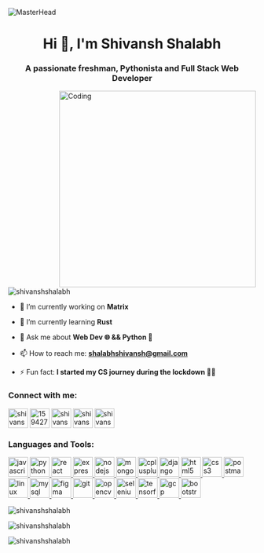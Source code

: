 ![MasterHead](https://magnificent-pudding-884741.netlify.app/GitHub%20Banner.svg)

<h1 align="center">Hi 👋, I'm Shivansh Shalabh</h1>
<h3 align="center">A passionate freshman, Pythonista and Full Stack Web Developer</h3>
<img align="right" alt="Coding" width="400" src="https://c.tenor.com/2uyENRmiUt0AAAAC/coding.gif">

<p align="left"> <img src="https://komarev.com/ghpvc/?username=shivanshshalabh&label=Profile%20views&color=0e75b6&style=flat" alt="shivanshshalabh" /> </p>

- 🔭 I’m currently working on **Matrix**

- 🌱 I’m currently learning **Rust**

- 💬 Ask me about **Web Dev 🌐 && Python 🐍**

- 📫 How to reach me: **shalabhshivansh@gmail.com**

- ⚡ Fun fact: **I started my CS journey during the lockdown 👨‍💻**
  <br/>

<h3 align="left">Connect with me:</h3>
<p align="left">
<a href="https://linkedin.com/in/shivansh-shalabh" target="blank"><img align="center" src="https://img.icons8.com/3d-fluency/512/linkedin.png" alt="shivansh-shalabh" height="40" width="40" /></a>
<a href="https://stackoverflow.com/users/15942771" target="blank"><img align="center" src="https://upload.wikimedia.org/wikipedia/commons/thumb/e/ef/Stack_Overflow_icon.svg/2048px-Stack_Overflow_icon.svg.png" alt="15942771" height="40" width="40" /></a>
<a href="https://kaggle.com/shivanshshalabh" target="blank"><img align="center" src="https://img.icons8.com/external-tal-revivo-filled-tal-revivo/512/external-kaggle-an-online-community-of-data-scientists-and-machine-learners-owned-by-google-logo-filled-tal-revivo.png" alt="shivanshshalabh" height="40" width="40" /></a>
<a href="https://www.codechef.com/users/shivansh_345" target="blank"><img align="center" src="https://img.icons8.com/plasticine/512/codechef.png" alt="shivansh_345" height="40" width="40" /></a>
<a href="https://codeforces.com/profile/shivansh_345" target="blank"><img align="center" src="https://img.icons8.com/external-tal-revivo-filled-tal-revivo/512/external-codeforces-programming-competitions-and-contests-programming-community-logo-filled-tal-revivo.png" alt="shivansh_345" height="40" width="40" /></a>
</p>

<h3 align="left">Languages and Tools:</h3>
<p align="left"> 
<a href="https://developer.mozilla.org/en-US/docs/Web/JavaScript" target="_blank" rel="noreferrer"> <img src="https://icon-library.com/images/js-icon/js-icon-24.jpg" alt="javascript" width="40" height="40"/> </a> 
<a href="https://www.python.org" target="_blank" rel="noreferrer"> <img src="https://icon-library.com/images/python-file-icon/python-file-icon-28.jpg" alt="python" width="40" height="40"/> </a> 
<a href="https://reactjs.org/" target="_blank" rel="noreferrer"> <img src="https://icon-library.com/images/react_1353128.png" alt="react" width="40" height="40"/> </a> 
<a href="https://expressjs.com" target="_blank" rel="noreferrer"> <img src="https://img.icons8.com/color/256/express-js.svg" alt="express" width="40" height="40"/> </a> 
<a href="https://nodejs.org" target="_blank" rel="noreferrer"> <img src="https://icon-library.com/images/node-js-icon/node-js-icon-8.jpg" alt="nodejs" width="40" height="40"/> </a> 
<a href="https://www.mongodb.com/" target="_blank" rel="noreferrer"> <img src="https://icon-library.com/images/no-sql-icon/no-sql-icon-12.jpg" alt="mongodb" width="40" height="40"/> </a> 
<a href="https://www.w3schools.com/cpp/" target="_blank" rel="noreferrer"> <img src="https://icon-library.com/images/icon-c/icon-c-26.jpg" alt="cplusplus" width="40" height="40"/> </a> 
<a href="https://www.djangoproject.com/" target="_blank" rel="noreferrer"> <img src="https://icon-library.com/images/django-icon/django-icon-0.jpg" alt="django" width="40" height="40"/> </a> 
<a href="https://www.w3.org/html/" target="_blank" rel="noreferrer"> <img src="https://icon-library.com/images/1216733.svg.svg" alt="html5" width="40" height="40"/> </a> 
<a href="https://www.w3schools.com/css/" target="_blank" rel="noreferrer"> <img src="https://icon-library.com/images/badge-css-3-512.png" alt="css3" width="40" height="40"/> </a> 
<a href="https://postman.com" target="_blank" rel="noreferrer"> <img src="https://www.vectorlogo.zone/logos/getpostman/getpostman-icon.svg" alt="postman" width="40" height="40"/> </a> 
<a href="https://www.linux.org/" target="_blank" rel="noreferrer"> <img src="https://icon-library.com/images/icon-for-linux/icon-for-linux-8.jpg" alt="linux" width="40" height="40"/> </a> 
<a href="https://www.mysql.com/" target="_blank" rel="noreferrer"> <img src="https://icon-library.com/images/mysql_database_logo_data_base-512.png" alt="mysql" width="40" height="40"/> </a> 
<a href="https://www.figma.com/" target="_blank" rel="noreferrer"> <img src="https://www.vectorlogo.zone/logos/figma/figma-icon.svg" alt="figma" width="40" height="40"/> </a> 
<a href="https://git-scm.com/" target="_blank" rel="noreferrer"> <img src="https://www.vectorlogo.zone/logos/git-scm/git-scm-icon.svg" alt="git" width="40" height="40"/> </a> 
<a href="https://opencv.org/" target="_blank" rel="noreferrer"> <img src="https://www.vectorlogo.zone/logos/opencv/opencv-icon.svg" alt="opencv" width="40" height="40"/> </a> 
<a href="https://www.selenium.dev" target="_blank" rel="noreferrer"> <img src="https://icon-library.com/images/selenium-icon/selenium-icon-1.jpg" alt="selenium" width="40" height="40"/> </a> 
<a href="https://www.tensorflow.org" target="_blank" rel="noreferrer"> <img src="https://www.vectorlogo.zone/logos/tensorflow/tensorflow-icon.svg" alt="tensorflow" width="40" height="40"/> </a> 
<a href="https://cloud.google.com" target="_blank" rel="noreferrer"> <img src="https://www.vectorlogo.zone/logos/google_cloud/google_cloud-icon.svg" alt="gcp" width="40" height="40"/> </a> 
<a href="https://getbootstrap.com" target="_blank" rel="noreferrer"> <img src="https://img.icons8.com/color/512/bootstrap.png" alt="bootstrap" width="40" height="40"/> </a> 
</p>




<p><img align="center" src="https://github-readme-stats.vercel.app/api/top-langs?username=shivanshshalabh&show_icons=true&locale=en&layout=compact&theme=tokyonight" alt="shivanshshalabh" /></p>



<p><img align="center" src="https://github-readme-stats.vercel.app/api?username=shivanshshalabh&show_icons=true&locale=en&theme=tokyonight" alt="shivanshshalabh" /></p>



<p><img align="center" src="https://github-readme-streak-stats.herokuapp.com/?user=shivanshshalabh&&theme=tokyonight" alt="shivanshshalabh" /></p>
